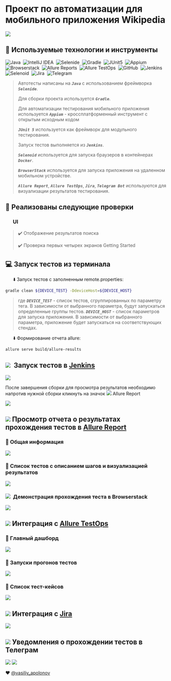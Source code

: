 # Проект по автоматизации для мобильного приложения Wikipedia
![](https://github.com/vapolonov/vasvap_mobile_tests/blob/main/img/vasvap_wikipedia_logo.png)
## :pushpin: Используемые технологии и инструменты
![Java](https://github.com/vapolonov/vapolonov/blob/main/vasvap_java_logo.png "Java")&nbsp;
![IntelliJ IDEA](https://github.com/vapolonov/vapolonov/blob/main/vasvap_idea_logo.png "IntelliJ IDEA")&nbsp;
![Selenide](https://github.com/vapolonov/vapolonov/blob/main/vasvap_selenide_logo.png "Selenide")&nbsp;
![Gradle](https://github.com/vapolonov/vapolonov/blob/main/vasvap_gradle_logo.png "Gradle")&nbsp;
![JUnit5](https://github.com/vapolonov/vapolonov/blob/main/vasvap_junit5_logo.png "JUnit5")&nbsp;
![Appium](https://github.com/vapolonov/vasvap_mobile_tests/blob/main/img/vasvap_appium_logo.png "Appium")&nbsp;
![Browserstack](https://github.com/vapolonov/vasvap_mobile_tests/blob/main/img/vasvap_bstack_logo.png "Browserstack")&nbsp;
![Allure Reports](https://github.com/vapolonov/vapolonov/blob/main/vasvap_allure_logo.png "Allure Reports")&nbsp;
![Allure TestOps](https://github.com/vapolonov/vapolonov/blob/main/vasvap_allure_logo_l.png "Allure TestOps")&nbsp;
![GitHub](https://github.com/vapolonov/vapolonov/blob/main/vasvap_github_logo.png "GitHub")&nbsp;
![Jenkins](https://github.com/vapolonov/vapolonov/blob/main/vasvap_jenkins_logo.png "Jenkins")&nbsp;
![Selenoid](https://github.com/vapolonov/vapolonov/blob/main/vasvap_selenoid_logo.png "Selenoid")&nbsp;
![Jira](https://github.com/vapolonov/vapolonov/blob/main/vasvap_jira_logo.png "Jira")&nbsp;
![Telegram](https://github.com/vapolonov/vapolonov/blob/main/vasvap_telegram_logo.png "Telegram")&nbsp;

> Автотесты написаны на ***`Java`*** с использованием фреймворка ***`Selenide`***.
>
> Для сборки проекта используется ***`Gradle`***.
>
> Для автоматизации тестирования мобильного приложения используется ***`Appium`*** - кроссплатформенный инструмент с открытым исходным кодом
>
> ***`JUnit 5`*** используется как фреймворк для модульного тестирования.
>
> Запуск тестов выполняется из ***`Jenkins`***.
>
> ***`Selenoid`*** используется для запуска браузеров в контейнерах ***`Docker`***.
> 
> ***`BrowserStack`*** используется для запуска приложения на удаленном мобильном устройстве.
>
> ***`Allure Report`***, ***`Allure TestOps`***, ***`Jira`***, ***`Telegram Bot`*** используются для визуализации результатов тестирования.

## :rocket: Реализованы следующие проверки
### &nbsp;&nbsp;&nbsp;&nbsp;&nbsp; UI
> :heavy_check_mark: Отображение результатов поиска
> 
> :heavy_check_mark: Проверка первых четырех экранов Getting Started

## :computer: Запуск тестов из терминала

&nbsp;&nbsp;&nbsp;&nbsp;&nbsp; :arrow_down: Запуск тестов с заполненным remote.properties:

```bash
gradle clean ${DEVICE_TEST} -DdeviceHost=${DEVICE_HOST}
```
> где
> ***`DEVICE_TEST`*** - список тестов, сгруппированных по параметру тега. В зависимости от выбранного параметра, будут запускаться определенные группы тестов.
> ***`DEVICE_HOST`*** - список параметров для запуска приложения. В зависимости от выбранного параметра, приложение будет запускаться на соответствующих стендах.

&nbsp;&nbsp;&nbsp;&nbsp;&nbsp; :arrow_down: Формирование отчета allure:
```bash
allure serve build/allure-results
```
## ![](https://github.com/vapolonov/vasvap_diploma/blob/main/img/vasvap_jenkins_logo.png)&nbsp; Запуск тестов в [Jenkins](https://jenkins.autotests.cloud/job/vasvap_diploma_mobile/)

![](https://github.com/vapolonov/vasvap_mobile_tests/blob/main/img/vasvap_mobile_allure.jpg)

После завершения сборки для просмотра результатов необходимо напротив нужной сборки кликнуть на значок ![](https://github.com/vapolonov/vasvap_diploma/blob/main/img/vasvap_testops_logo.png) Allure Report

![](https://github.com/vapolonov/vasvap_mobile_tests/blob/main/img/vasvap_mobile_allure2.jpg)

## ![](https://github.com/vapolonov/vasvap_diploma/blob/main/img/vasvap_testops_logo.png) Просмотр отчета о результатах прохождения тестов в [Allure Report](https://jenkins.autotests.cloud/job/vasvap_diploma_mobile/18/allure/)

### :pushpin: Общая информация

![](https://github.com/vapolonov/vasvap_mobile_tests/blob/main/img/vasvap_mobile_allure3.jpg)

### :pushpin: Список тестов c описанием шагов и визуализацией результатов

![](https://github.com/vapolonov/vasvap_mobile_tests/blob/main/img/vasvap_mobile_allure4.jpg)

### ![](https://github.com/vapolonov/vasvap_mobile_tests/blob/main/img/vasvap_bstack_logo_s.png)&nbsp; Демонстрация прохождения теста в Browserstack

![](https://github.com/vapolonov/vasvap_mobile_tests/blob/main/img/browserstack.gif)

## ![](https://github.com/vapolonov/vasvap_diploma/blob/main/img/vasvap_allure_logo.png) Интеграция с [Allure TestOps](https://allure.autotests.cloud/project/1049/dashboards)

### :pushpin: Главный дашборд

![](https://github.com/vapolonov/vasvap_mobile_tests/blob/main/img/vasvap_mobile_testops.jpg)

### :pushpin: Запуски прогонов тестов

![](https://github.com/vapolonov/vasvap_mobile_tests/blob/main/img/vasvap_mobile_testops2.jpg)

### :pushpin: Список тест-кейсов

![](https://github.com/vapolonov/vasvap_mobile_tests/blob/main/img/vasvap_mobile_testops3.jpg)

## ![](https://github.com/vapolonov/vasvap_mobile_tests/blob/main/img/vasvap_jira_logo.png) Интеграция с [Jira](https://jira.autotests.cloud/browse/HOMEWORK-352)

![](https://github.com/vapolonov/vasvap_mobile_tests/blob/main/img/vasvap_mobile_jira.jpg)

## ![](https://github.com/vapolonov/vasvap_mobile_tests/blob/main/img/vasvap_telegram_logo.png) Уведомления о прохождении тестов в Телеграм

![](https://github.com/vapolonov/vasvap_mobile_tests/blob/main/img/vasvap_telegram_1.jpg)
![](https://github.com/vapolonov/vasvap_mobile_tests/blob/main/img/vasvap_telegram_2.jpg)

:heart: <a target="_blank" href="https://t.me/vasiliy_apolonov">@vasiliy_apolonov</a>
